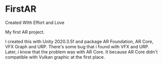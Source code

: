 # FirstAR
Created WIth Effort and Love

My first AR project.

I created this with Unity 2020.3.5f and package AR Foundation, AR Core, VFX Graph and URP.
There's some bug that i found with VFX and URP. Later, i know that the problem was with AR Core.
It because AR Core didn't compatible with Vulkan graphic at the first place.
